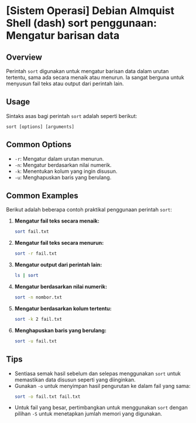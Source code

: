 # [Sistem Operasi] Debian Almquist Shell (dash) sort penggunaan: Mengatur barisan data

## Overview
Perintah `sort` digunakan untuk mengatur barisan data dalam urutan tertentu, sama ada secara menaik atau menurun. Ia sangat berguna untuk menyusun fail teks atau output dari perintah lain.

## Usage
Sintaks asas bagi perintah `sort` adalah seperti berikut:

```
sort [options] [arguments]
```

## Common Options
- `-r`: Mengatur dalam urutan menurun.
- `-n`: Mengatur berdasarkan nilai numerik.
- `-k`: Menentukan kolum yang ingin disusun.
- `-u`: Menghapuskan baris yang berulang.

## Common Examples
Berikut adalah beberapa contoh praktikal penggunaan perintah `sort`:

1. **Mengatur fail teks secara menaik:**
   ```sh
   sort fail.txt
   ```

2. **Mengatur fail teks secara menurun:**
   ```sh
   sort -r fail.txt
   ```

3. **Mengatur output dari perintah lain:**
   ```sh
   ls | sort
   ```

4. **Mengatur berdasarkan nilai numerik:**
   ```sh
   sort -n nombor.txt
   ```

5. **Mengatur berdasarkan kolum tertentu:**
   ```sh
   sort -k 2 fail.txt
   ```

6. **Menghapuskan baris yang berulang:**
   ```sh
   sort -u fail.txt
   ```

## Tips
- Sentiasa semak hasil sebelum dan selepas menggunakan `sort` untuk memastikan data disusun seperti yang diinginkan.
- Gunakan `-o` untuk menyimpan hasil pengurutan ke dalam fail yang sama:
  ```sh
  sort -o fail.txt fail.txt
  ```
- Untuk fail yang besar, pertimbangkan untuk menggunakan `sort` dengan pilihan `-S` untuk menetapkan jumlah memori yang digunakan.